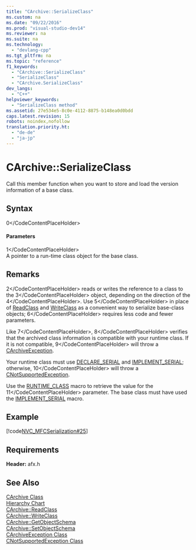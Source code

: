 ```yaml
---
title: "CArchive::SerializeClass"
ms.custom: na
ms.date: "09/22/2016"
ms.prod: "visual-studio-dev14"
ms.reviewer: na
ms.suite: na
ms.technology: 
  - "devlang-cpp"
ms.tgt_pltfrm: na
ms.topic: "reference"
f1_keywords: 
  - "CArchive::SerializeClass"
  - "SerializeClass"
  - "CArchive.SerializeClass"
dev_langs: 
  - "C++"
helpviewer_keywords: 
  - "SerializeClass method"
ms.assetid: 27e534e5-8c0e-4112-8875-b148ea0d0bdd
caps.latest.revision: 15
robots: noindex,nofollow
translation.priority.ht: 
  - "de-de"
  - "ja-jp"
---
```

# CArchive::SerializeClass
Call this member function when you want to store and load the version information of a base class.  
  
## Syntax  
  
<CodeContentPlaceHolder>0\</CodeContentPlaceHolder>  
#### Parameters  
 <CodeContentPlaceHolder>1\</CodeContentPlaceHolder>  
 A pointer to a run-time class object for the base class.  
  
## Remarks  
 <CodeContentPlaceHolder>2\</CodeContentPlaceHolder> reads or writes the reference to a class to the <CodeContentPlaceHolder>3\</CodeContentPlaceHolder> object, depending on the direction of the <CodeContentPlaceHolder>4\</CodeContentPlaceHolder>. Use <CodeContentPlaceHolder>5\</CodeContentPlaceHolder> in place of [ReadClass](../vs140/carchive--readclass.md) and [WriteClass](../vs140/carchive--writeclass.md) as a convenient way to serialize base-class objects; <CodeContentPlaceHolder>6\</CodeContentPlaceHolder> requires less code and fewer parameters.  
  
 Like <CodeContentPlaceHolder>7\</CodeContentPlaceHolder>, <CodeContentPlaceHolder>8\</CodeContentPlaceHolder> verifies that the archived class information is compatible with your runtime class. If it is not compatible, <CodeContentPlaceHolder>9\</CodeContentPlaceHolder> will throw a [CArchiveException](../vs140/carchiveexception-class.md).  
  
 Your runtime class must use [DECLARE_SERIAL](../vs140/declare_serial.md) and [IMPLEMENT_SERIAL](../vs140/implement_serial.md); otherwise, <CodeContentPlaceHolder>10\</CodeContentPlaceHolder> will throw a [CNotSupportedException](../vs140/cnotsupportedexception-class.md).  
  
 Use the [RUNTIME_CLASS](../vs140/runtime_class.md) macro to retrieve the value for the <CodeContentPlaceHolder>11\</CodeContentPlaceHolder> parameter. The base class must have used the [IMPLEMENT_SERIAL](../vs140/implement_serial.md) macro.  
  
## Example  
 [!code[NVC_MFCSerialization#25](../vs140/codesnippet/CPP/carchive--serializeclass_1.h)]  
  
## Requirements  
 **Header:** afx.h  
  
## See Also  
 [CArchive Class](../vs140/carchive-class.md)   
 [Hierarchy Chart](../vs140/hierarchy-chart.md)   
 [CArchive::ReadClass](../vs140/carchive--readclass.md)   
 [CArchive::WriteClass](../vs140/carchive--writeclass.md)   
 [CArchive::GetObjectSchema](../vs140/carchive--getobjectschema.md)   
 [CArchive::SetObjectSchema](../vs140/carchive--setobjectschema.md)   
 [CArchiveException Class](../vs140/carchiveexception-class.md)   
 [CNotSupportedException Class](../vs140/cnotsupportedexception-class.md)